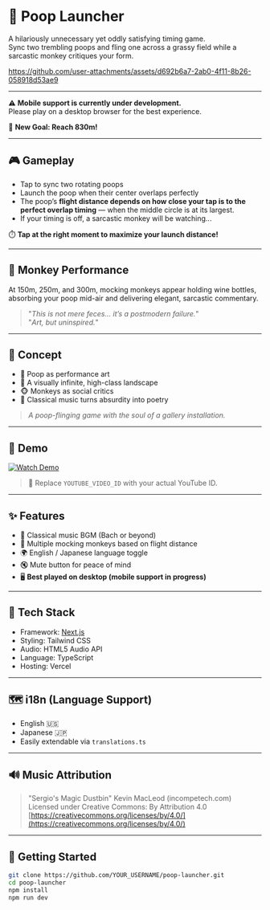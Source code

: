 # 💩 Poop Launcher

A hilariously unnecessary yet oddly satisfying timing game.  
Sync two trembling poops and fling one across a grassy field while a sarcastic monkey critiques your form.

https://github.com/user-attachments/assets/d692b6a7-2ab0-4f11-8b26-058918d53ae9

---

⚠️ **Mobile support is currently under development.**  
Please play on a desktop browser for the best experience.

🎯 **New Goal: Reach 830m!**

---

## 🎮 Gameplay

- Tap to sync two rotating poops
- Launch the poop when their center overlaps perfectly
- The poop’s **flight distance depends on how close your tap is to the perfect overlap timing** — when the middle circle is at its largest.
- If your timing is off, a sarcastic monkey will be watching...

⏱️ **Tap at the right moment to maximize your launch distance!**

---

## 🐒 Monkey Performance

At 150m, 250m, and 300m, mocking monkeys appear holding wine bottles,  
absorbing your poop mid-air and delivering elegant, sarcastic commentary.

> "_This is not mere feces... it’s a postmodern failure._"  
> "_Art, but uninspired._"

---

## 🎨 Concept

- 💩 Poop as performance art  
- 🌌 A visually infinite, high-class landscape  
- 🐵 Monkeys as social critics  
- 🎻 Classical music turns absurdity into poetry

> _A poop-flinging game with the soul of a gallery installation._

---

## 🎥 Demo

[![Watch Demo](https://img.youtube.com/vi/YOUTUBE_VIDEO_ID/hqdefault.jpg)](https://youtu.be/YOUTUBE_VIDEO_ID)

> 🔄 Replace `YOUTUBE_VIDEO_ID` with your actual YouTube ID.

---

## ✨ Features

- 🎼 Classical music BGM (Bach or beyond)
- 🐒 Multiple mocking monkeys based on flight distance
- 🌍 English / Japanese language toggle
- 🔇 Mute button for peace of mind
- 🖥 **Best played on desktop (mobile support in progress)**

---

## 🧪 Tech Stack

- Framework: [Next.js](https://nextjs.org/)
- Styling: Tailwind CSS
- Audio: HTML5 Audio API
- Language: TypeScript
- Hosting: Vercel

---

## 🗺️ i18n (Language Support)

- English 🇺🇸
- Japanese 🇯🇵
- Easily extendable via `translations.ts`

---

## 🔊 Music Attribution

> "Sergio's Magic Dustbin" Kevin MacLeod (incompetech.com)  
> Licensed under Creative Commons: By Attribution 4.0  
> [https://creativecommons.org/licenses/by/4.0/](https://creativecommons.org/licenses/by/4.0/)

---

## 🚀 Getting Started

```bash
git clone https://github.com/YOUR_USERNAME/poop-launcher.git
cd poop-launcher
npm install
npm run dev
